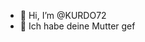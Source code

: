 - 👋 Hi, I’m @KURDO72
- 👤 Ich habe deine Mutter gef
<!---
KURDO72/KURDO72 is a ✨ special ✨ repository because its `README.md` (this file) appears on your GitHub profile.
You can click the Preview link to take a look at your changes.
--->
